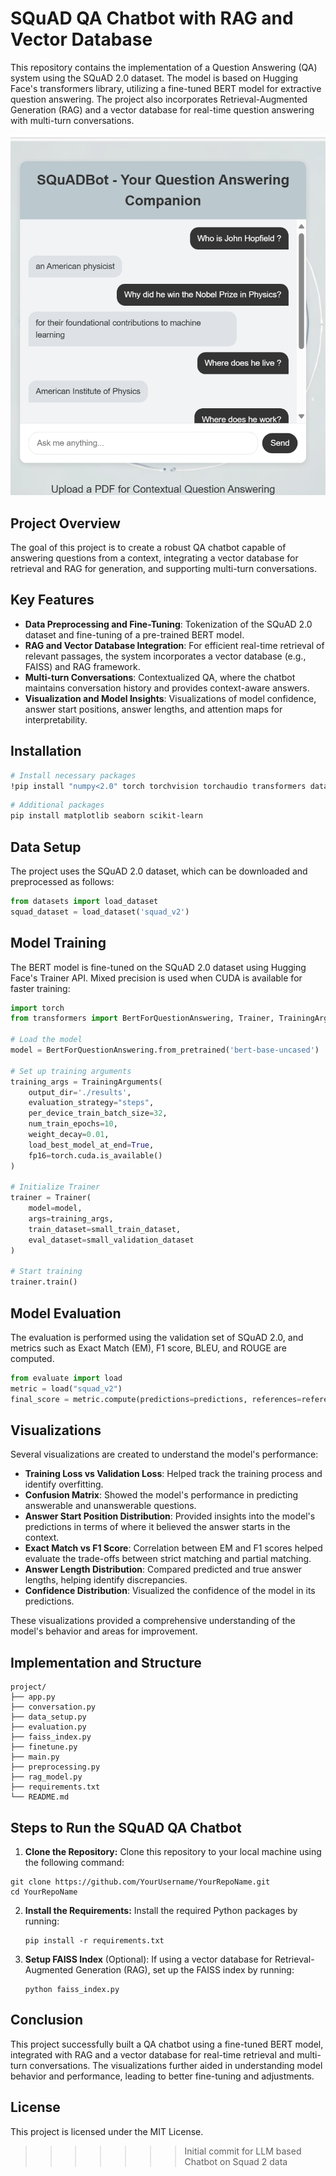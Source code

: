 
# SQuAD QA Chatbot with RAG and Vector Database

This repository contains the implementation of a Question Answering (QA) system using the SQuAD 2.0 dataset. The model is based on Hugging Face's transformers library, utilizing a fine-tuned BERT model for extractive question answering. The project also incorporates Retrieval-Augmented Generation (RAG) and a vector database for real-time question answering with multi-turn conversations.

![SQuADBot - Your Question Answering Companion](Screenshot_SQuADBot.png)

## Project Overview

The goal of this project is to create a robust QA chatbot capable of answering questions from a context, integrating a vector database for retrieval and RAG for generation, and supporting multi-turn conversations.

## Key Features
- **Data Preprocessing and Fine-Tuning**: Tokenization of the SQuAD 2.0 dataset and fine-tuning of a pre-trained BERT model.
- **RAG and Vector Database Integration**: For efficient real-time retrieval of relevant passages, the system incorporates a vector database (e.g., FAISS) and RAG framework.
- **Multi-turn Conversations**: Contextualized QA, where the chatbot maintains conversation history and provides context-aware answers.
- **Visualization and Model Insights**: Visualizations of model confidence, answer start positions, answer lengths, and attention maps for interpretability.

## Installation

```bash
# Install necessary packages
!pip install "numpy<2.0" torch torchvision torchaudio transformers datasets accelerate nltk rouge_score tqdm
```

```bash
# Additional packages
pip install matplotlib seaborn scikit-learn
```

## Data Setup

The project uses the SQuAD 2.0 dataset, which can be downloaded and preprocessed as follows:

```python
from datasets import load_dataset
squad_dataset = load_dataset('squad_v2')
```

## Model Training

The BERT model is fine-tuned on the SQuAD 2.0 dataset using Hugging Face's Trainer API. Mixed precision is used when CUDA is available for faster training:

```python
import torch
from transformers import BertForQuestionAnswering, Trainer, TrainingArguments

# Load the model
model = BertForQuestionAnswering.from_pretrained('bert-base-uncased')

# Set up training arguments
training_args = TrainingArguments(
    output_dir='./results',
    evaluation_strategy="steps",
    per_device_train_batch_size=32,
    num_train_epochs=10,
    weight_decay=0.01,
    load_best_model_at_end=True,
    fp16=torch.cuda.is_available()
)

# Initialize Trainer
trainer = Trainer(
    model=model,
    args=training_args,
    train_dataset=small_train_dataset,
    eval_dataset=small_validation_dataset
)

# Start training
trainer.train()
```

## Model Evaluation

The evaluation is performed using the validation set of SQuAD 2.0, and metrics such as Exact Match (EM), F1 score, BLEU, and ROUGE are computed.

```python
from evaluate import load
metric = load("squad_v2")
final_score = metric.compute(predictions=predictions, references=references)
```

## Visualizations

Several visualizations are created to understand the model's performance:

- **Training Loss vs Validation Loss**: Helped track the training process and identify overfitting.
- **Confusion Matrix**: Showed the model's performance in predicting answerable and unanswerable questions.
- **Answer Start Position Distribution**: Provided insights into the model's predictions in terms of where it believed the answer starts in the context.
- **Exact Match vs F1 Score**: Correlation between EM and F1 scores helped evaluate the trade-offs between strict matching and partial matching.
- **Answer Length Distribution**: Compared predicted and true answer lengths, helping identify discrepancies.
- **Confidence Distribution**: Visualized the confidence of the model in its predictions.

These visualizations provided a comprehensive understanding of the model's behavior and areas for improvement.

## Implementation and Structure

```
project/
├── app.py
├── conversation.py
├── data_setup.py
├── evaluation.py
├── faiss_index.py
├── finetune.py
├── main.py
├── preprocessing.py
├── rag_model.py
├── requirements.txt
└── README.md
```
## Steps to Run the SQuAD QA Chatbot

1. **Clone the Repository:** Clone this repository to your local machine using the following command:
```
git clone https://github.com/YourUsername/YourRepoName.git
cd YourRepoName
```
2. **Install the Requirements:** Install the required Python packages by running:
   ```
   pip install -r requirements.txt
   ```
3. **Setup FAISS Index** (Optional): If using a vector database for Retrieval-Augmented Generation (RAG), set up the FAISS index by running:
   ```
   python faiss_index.py
    ```
## Conclusion

This project successfully built a QA chatbot using a fine-tuned BERT model, integrated with RAG and a vector database for real-time retrieval and multi-turn conversations. The visualizations further aided in understanding model behavior and performance, leading to better fine-tuning and adjustments.

## License

This project is licensed under the MIT License.
>>>>>>> Initial commit for LLM based Chatbot on Squad 2 data
